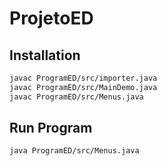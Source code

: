 # ProjetoED

## Installation

```bash
javac ProgramED/src/importer.java
javac ProgramED/src/MainDemo.java
javac ProgramED/src/Menus.java
```

## Run Program

```bash
java ProgramED/src/Menus.java
```

